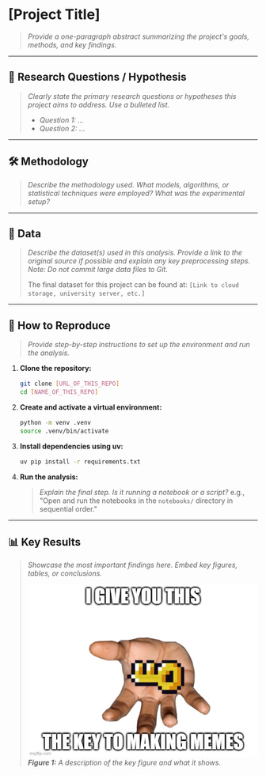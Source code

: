 # [Project Title]

> _Provide a one-paragraph abstract summarizing the project's goals, methods, and key findings._

---

## 🎯 Research Questions / Hypothesis

> _Clearly state the primary research questions or hypotheses this project aims to address. Use a bulleted list._
> - _Question 1: ..._
> - _Question 2: ..._

---

## 🛠️ Methodology

> _Describe the methodology used. What models, algorithms, or statistical techniques were employed? What was the experimental setup?_

---

## 💾 Data

> _Describe the dataset(s) used in this analysis. Provide a link to the original source if possible and explain any key preprocessing steps. Note: Do not commit large data files to Git._
> 
> The final dataset for this project can be found at: `[Link to cloud storage, university server, etc.]`

---

## 🚀 How to Reproduce

> _Provide step-by-step instructions to set up the environment and run the analysis._

1.  **Clone the repository:**
    ```bash
    git clone [URL_OF_THIS_REPO]
    cd [NAME_OF_THIS_REPO]
    ```
2.  **Create and activate a virtual environment:**
    ```bash
    python -m venv .venv
    source .venv/bin/activate
    ```
3.  **Install dependencies using uv:**
    ```bash
    uv pip install -r requirements.txt
    ```
4.  **Run the analysis:**
    > _Explain the final step. Is it running a notebook or a script?_
    > e.g., "Open and run the notebooks in the `notebooks/` directory in sequential order."

---

## 📊 Key Results

> _Showcase the most important findings here. Embed key figures, tables, or conclusions._
>
> ![Key Figure](outputs/figures/key_figure.png)
> _**Figure 1:** A description of the key figure and what it shows._